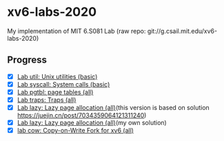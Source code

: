 # xv6-labs-2020
My implementation of MIT 6.S081 Lab (raw repo: git://g.csail.mit.edu/xv6-labs-2020)
## Progress
- [x] [Lab util: Unix utilities (basic)](https://github.com/xiaoyang-bi/xv6-labs-2020/tree/util)
- [x] [Lab syscall: System calls (basic)](https://github.com/xiaoyang-bi/xv6-labs-2020/tree/syscall)
- [x] [Lab pgtbl: page tables (all)](https://github.com/xiaoyang-bi/xv6-labs-2020/tree/pgtbl)
- [x] [Lab traps: Traps (all)](https://github.com/xiaoyang-bi/xv6-labs-2020/tree/traps)
- [x] [Lab lazy: Lazy page allocation (all)](https://github.com/xiaoyang-bi/xv6-labs-2020/tree/lazy)(this version is based on solution https://juejin.cn/post/7034359064121311240)
- [x] [Lab lazy: Lazy page allocation (all)](https://github.com/xiaoyang-bi/xv6-labs-2020/tree/lazy-v2)(my own solution)
- [x] [lab cow: Copy-on-Write Fork for xv6 (all)](https://github.com/xiaoyang-bi/xv6-labs-2020/tree/cow)
